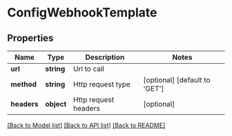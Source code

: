 # ConfigWebhookTemplate

## Properties
Name | Type | Description | Notes
------------ | ------------- | ------------- | -------------
**url** | **string** | Url to call | 
**method** | **string** | Http request type | [optional] [default to 'GET']
**headers** | **object** | Http request headers | [optional] 

[[Back to Model list]](../README.md#documentation-for-models) [[Back to API list]](../README.md#documentation-for-api-endpoints) [[Back to README]](../README.md)

